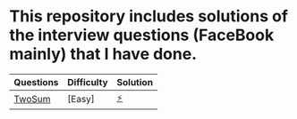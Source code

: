# This repository includes solutions of the interview questions (FaceBook mainly) that I have done. 

| Questions | Difficulty | Solution |
|-----------| -------- | ----------|
| [TwoSum](https://leetcode.com/problems/two-sum/)| [Easy] | [⚡](TwoSum.java) |
